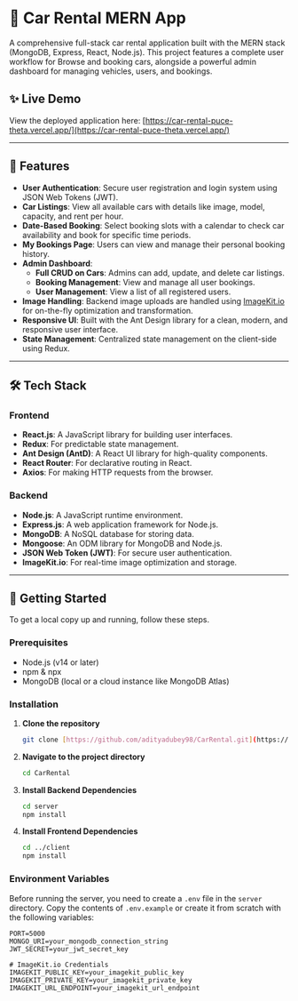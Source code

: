 # 🚗 Car Rental MERN App

A comprehensive full-stack car rental application built with the MERN stack (MongoDB, Express, React, Node.js). This project features a complete user workflow for Browse and booking cars, alongside a powerful admin dashboard for managing vehicles, users, and bookings.

## ✨ Live Demo

View the deployed application here: [https://car-rental-puce-theta.vercel.app/](https://car-rental-puce-theta.vercel.app/)

***

## 🌟 Features

* **User Authentication**: Secure user registration and login system using JSON Web Tokens (JWT).
* **Car Listings**: View all available cars with details like image, model, capacity, and rent per hour.
* **Date-Based Booking**: Select booking slots with a calendar to check car availability and book for specific time periods.
* **My Bookings Page**: Users can view and manage their personal booking history.
* **Admin Dashboard**:
    * **Full CRUD on Cars**: Admins can add, update, and delete car listings.
    * **Booking Management**: View and manage all user bookings.
    * **User Management**: View a list of all registered users.
* **Image Handling**: Backend image uploads are handled using [ImageKit.io](https://imagekit.io/) for on-the-fly optimization and transformation.
* **Responsive UI**: Built with the Ant Design library for a clean, modern, and responsive user interface.
* **State Management**: Centralized state management on the client-side using Redux.

***

## 🛠️ Tech Stack

### Frontend
* **React.js**: A JavaScript library for building user interfaces.
* **Redux**: For predictable state management.
* **Ant Design (AntD)**: A React UI library for high-quality components.
* **React Router**: For declarative routing in React.
* **Axios**: For making HTTP requests from the browser.

### Backend
* **Node.js**: A JavaScript runtime environment.
* **Express.js**: A web application framework for Node.js.
* **MongoDB**: A NoSQL database for storing data.
* **Mongoose**: An ODM library for MongoDB and Node.js.
* **JSON Web Token (JWT)**: For secure user authentication.
* **ImageKit.io**: For real-time image optimization and storage.

***

## 🚀 Getting Started

To get a local copy up and running, follow these steps.

### Prerequisites

* Node.js (v14 or later)
* npm & npx
* MongoDB (local or a cloud instance like MongoDB Atlas)

### Installation

1.  **Clone the repository**
    ```sh
    git clone [https://github.com/adityadubey98/CarRental.git](https://github.com/adityadubey98/CarRental.git)
    ```
2.  **Navigate to the project directory**
    ```sh
    cd CarRental
    ```
3.  **Install Backend Dependencies**
    ```sh
    cd server
    npm install
    ```
4.  **Install Frontend Dependencies**
    ```sh
    cd ../client
    npm install
    ```

### Environment Variables

Before running the server, you need to create a `.env` file in the `server` directory. Copy the contents of `.env.example` or create it from scratch with the following variables:

```env
PORT=5000
MONGO_URI=your_mongodb_connection_string
JWT_SECRET=your_jwt_secret_key

# ImageKit.io Credentials
IMAGEKIT_PUBLIC_KEY=your_imagekit_public_key
IMAGEKIT_PRIVATE_KEY=your_imagekit_private_key
IMAGEKIT_URL_ENDPOINT=your_imagekit_url_endpoint
